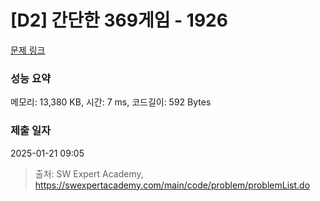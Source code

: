 # [D2] 간단한 369게임 - 1926 

[문제 링크](https://swexpertacademy.com/main/code/problem/problemDetail.do?contestProbId=AV5PTeo6AHUDFAUq) 

### 성능 요약

메모리: 13,380 KB, 시간: 7 ms, 코드길이: 592 Bytes

### 제출 일자

2025-01-21 09:05



> 출처: SW Expert Academy, https://swexpertacademy.com/main/code/problem/problemList.do